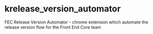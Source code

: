 # krelease_version_automator
FEC Release Version Automator - chrome extension which automate the release version flow for the Front End Core team
